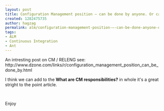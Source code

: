 ```yaml
---
layout: post
title: Configuration Management position – can be done by anyone. Or can it?
created: 1282475735
author: hagzag
permalink: alm/configuration-management-position-–-can-be-done-anyone-or-can-it
tags:
- ALM
- Continuous Integration
- Ant
---
```

<p>An intresting post on CM / RELENG see: http://www.dzone.com/links/r/configuration_management_position_can_be_done_by.html</p>
<p>I think we can add to the <strong>What are CM responsibilities?</strong> in whole it's a great stright to the point article.</p>
<p>&nbsp;</p>
<p>Enjoy</p>
<p>&nbsp;</p>
